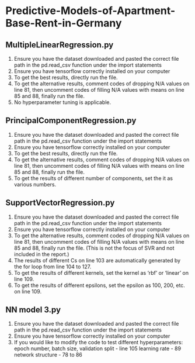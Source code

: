 # Predictive-Models-of-Apartment-Base-Rent-in-Germany

## MultipleLinearRegression.py
1. Ensure you have the dataset downloaded and pasted the correct file path in the pd.read_csv function under the import statements
2. Ensure you have tensorflow correctly installed on your computer
3.	To get the best results, directly run the file.
4.	To get the alternative results, comment codes of dropping N/A values on line 81, then uncomment codes of filling N/A values with means on line 85 and 88, finally run the file.
5.	No hyperparameter tuning is applicable.

## PrincipalComponentRegression.py
1. Ensure you have the dataset downloaded and pasted the correct file path in the pd.read_csv function under the import statements
2. Ensure you have tensorflow correctly installed on your computer
3.	To get the best results, directly run the file.
4.	To get the alternative results, comment codes of dropping N/A values on line 81, then uncomment codes of filling N/A values with means on line 85 and 88, finally run the file.
5.	To get the results of different number of components, set the it as various numbers.

## SupportVectorRegression.py
1. Ensure you have the dataset downloaded and pasted the correct file path in the pd.read_csv function under the import statements
2. Ensure you have tensorflow correctly installed on your computer
3.	To get the alternative results, comment codes of dropping N/A values on line 81, then uncomment codes of filling N/A values with means on line 85 and 88, finally run the file. (This is not the focus of SVR and not included in the report.)
4.	The results of different Cs on line 103 are automatically generated by the for loop from line 104 to 127.
5.	To get the results of different kernels, set the kernel as ‘rbf’ or ‘linear’ on line 109.
6.	To get the results of different epsilons, set the epsilon as 100, 200, etc. on line 109.

## NN model 3.py
1. Ensure you have the dataset downloaded and pasted the correct file path in the pd.read_csv function under the import statements
2. Ensure you have tensorflow correctly installed on your computer
3. If you would like to modify the code to test different hyperparameters:
      epoch number, batch size, validation split - line 105
      learning rate - 89
      network structure - 78 to 86
